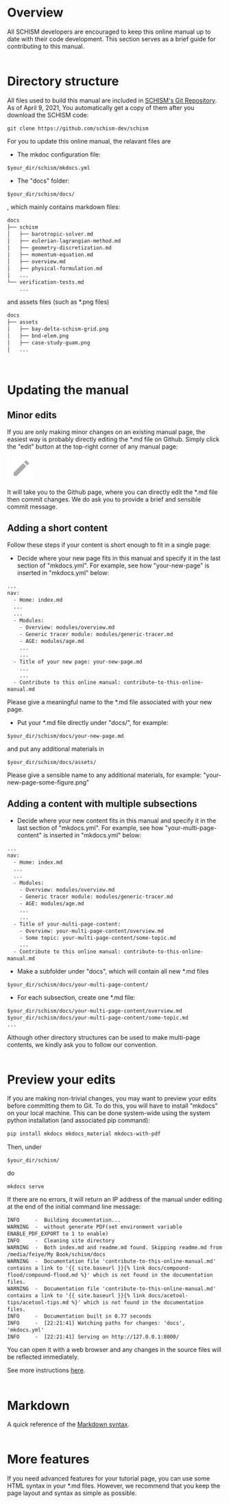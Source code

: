 # Overview
All SCHISM developers are encouraged to keep this online manual up to date with their code development.
This section serves as a brief guide for contributing to this manual.  
<br />

# Directory structure
All files used to build this manual are included in [SCHISM's Git Repository](https://github.com/schism-dev/schism).
As of April 9, 2021, You automatically get a copy of them after you download the SCHISM code:
```
git clone https://github.com/schism-dev/schism
```

For you to update this online manual, the relavant files are

- The mkdoc configuration file:
```
$your_dir/schism/mkdocs.yml
```

- The "docs" folder:
```
$your_dir/schism/docs/
```
, which mainly contains markdown files:
```
docs
├── schism
│   ├── barotropic-solver.md
│   ├── eulerian-lagrangian-method.md
│   ├── geometry-discretization.md
│   ├── momentum-equation.md
│   ├── overview.md
│   ├── physical-formulation.md
│   ...
└── verification-tests.md
    ...
```
and assets files (such as \*.png files)
```
docs
├── assets
│   ├── bay-delta-schism-grid.png
│   ├── bnd-elem.png
│   ├── case-study-guam.png
│   ...
```
<br />

# Updating the manual

## Minor edits

If you are only making minor changes on an existing manual page, the easiest way is probably directly editing the \*.md file on Github.
Simply click the "edit" button at the top-right corner of any manual page:

![](./assets/contribute_to_this-edit.png)

It will take you to the Github page, where you can directly edit the \*.md file then commit changes.
We do ask you to provide a brief and sensible commit message.


## Adding a short content
Follow these steps if your content is short enough to fit in a single page:

- Decide where your new page fits in this manual and specify it in the last section of "mkdocs.yml".
For example, see how "your-new-page" is inserted in "mkdocs.yml" below:
```
...
nav:
  - Home: index.md
  ...
  ...
  - Modules:
    - Overview: modules/overview.md
    - Generic tracer module: modules/generic-tracer.md
    - AGE: modules/age.md
    ...
    ...
  - Title of your new page: your-new-page.md
    ...
    ...
  - Contribute to this online manual: contribute-to-this-online-manual.md
```
Please give a meaningful name to the \*.md file associated with your new page.

- Put your \*.md file directly under "docs/", for example:
```
$your_dir/schism/docs/your-new-page.md
```
and put any additional materials in
```
$your_dir/schism/docs/assets/
```
Please give a sensible name to any additional materials, for example: "your-new-page-some-figure.png"
<br />

## Adding a content with multiple subsections
- Decide where your new content fits in this manual and specify it in the last section of "mkdocs.yml".
For example, see how "your-multi-page-content" is inserted in "mkdocs.yml" below:
```
...
nav:
  - Home: index.md
  ...
  ...
  - Modules:
    - Overview: modules/overview.md
    - Generic tracer module: modules/generic-tracer.md
    - AGE: modules/age.md
    ...
    ...
  - Title of your-multi-page-content:
    - Overview: your-multi-page-content/overview.md
    - Some topic: your-multi-page-content/some-topic.md
    ...
  - Contribute to this online manual: contribute-to-this-online-manual.md
```

- Make a subfolder under "docs", which will contain all new \*.md files
```
$your_dir/schism/docs/your-multi-page-content/
```

- For each subsection, create one \*.md file:
```
$your_dir/schism/docs/your-multi-page-content/overview.md
$your_dir/schism/docs/your-multi-page-content/some-topic.md
...
```

Although other directory structures can be used to make multi-page contents, we kindly ask you to follow our convention.
<br />
<br />

# Preview your edits
If you are making non-trivial changes, you may want to preview your edits before committing them to Git.
To do this, you will have to install "mkdocs" on your local machine.
This can be done system-wide using the system python installation (and associated pip command):
```bash
pip install mkdocs mkdocs_material mkdocs-with-pdf
```
Then, under
```
$your_dir/schism/
```
do
```
mkdocs serve
```
If there are no errors, it will return an IP address of the manual under editing at the end of the initial command line message:
```
INFO     -  Building documentation...
WARNING  -  without generate PDF(set environment variable ENABLE_PDF_EXPORT to 1 to enable)
INFO     -  Cleaning site directory
WARNING  -  Both index.md and readme.md found. Skipping readme.md from /media/feiye/My Book/schism/docs
WARNING  -  Documentation file 'contribute-to-this-online-manual.md' contains a link to '{{ site.baseurl }}{% link docs/compound-flood/compound-flood.md %}' which is not found in the documentation files.
WARNING  -  Documentation file 'contribute-to-this-online-manual.md' contains a link to '{{ site.baseurl }}{% link docs/acetool-tips/acetool-tips.md %}' which is not found in the documentation files.
INFO     -  Documentation built in 0.77 seconds
INFO     -  [22:21:41] Watching paths for changes: 'docs', 'mkdocs.yml'
INFO     -  [22:21:41] Serving on http://127.0.0.1:8000/
```
You can open it with a web browser and any changes in the source files will be reflected immediately.

See more instructions [here](https://github.com/schism-dev/schism/blob/master/docs/readme.md).
<br />
<br />

# Markdown
A quick reference of the [Markdown syntax](https://www.markdownguide.org/cheat-sheet/).
<br />
<br />

# More features
If you need advanced features for your tutorial page, you can use some HTML syntax in your \*.md files.
However, we recommend that you keep the page layout and syntax as simple as possible.


